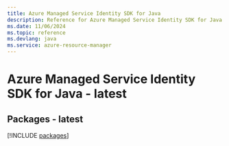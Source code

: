 ```yaml
---
title: Azure Managed Service Identity SDK for Java
description: Reference for Azure Managed Service Identity SDK for Java
ms.date: 11/06/2024
ms.topic: reference
ms.devlang: java
ms.service: azure-resource-manager
---
```

# Azure Managed Service Identity SDK for Java - latest
## Packages - latest
[!INCLUDE [packages](managed-service-identity-index.md)]